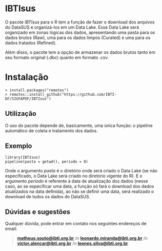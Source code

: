 # IBTIsus

O pacote *IBTIsus* para o R tem a função de fazer o download dos arquivos do DataSUS e organizá-los em um Data Lake. Esse Data Lake será organizado em zonas lógicas dos dados, apresentando uma pasta para os dados brutos (Raw), uma para os dados limpos (Curated) e uma para os dados tratados (Refined).

Além disso, o pacote tem a opção de armazenar os dados brutos tanto em seu formato original (.dbc) quanto em formato .csv.

# Instalação

    > install.packages("remotes")
    > remotes::install_github("https://github.com/IBTI-DF/SIGFAPDF/IBTIsus")


## Utilização
 O uso do pacote depende de, basicamente, uma única função: o pipeline automático de coleta e tratamento dos dados.

## Exemplo

    library(IBTIsus)
    pipeline(pasta = getwd(), periodo = 0)
Onde o argumento *pasta* é o diretório onde será criado o Data Lake (se não especificado, o Data Lake será criado no diretório vigente do R). E o argumento *periodo* é referente à data de atualização dos dados (nesse caso, ao se especificar uma data, a função só fará o download dos dados atualizados na data definida), ao não se definir uma data, será realizado o download de todos os dados do DataSUS.

## Dúvidas e sugestões

Qualquer dúvida, pode entrar em contato nos seguintes endereços de email:

> **matheus.souto@ibti.org.br** /n
> **leonardo.miranda@ibti.org.br** /n
> **victor.alencar@ibti.org.br** /n
> **leones.silva@ibti.org.br**
